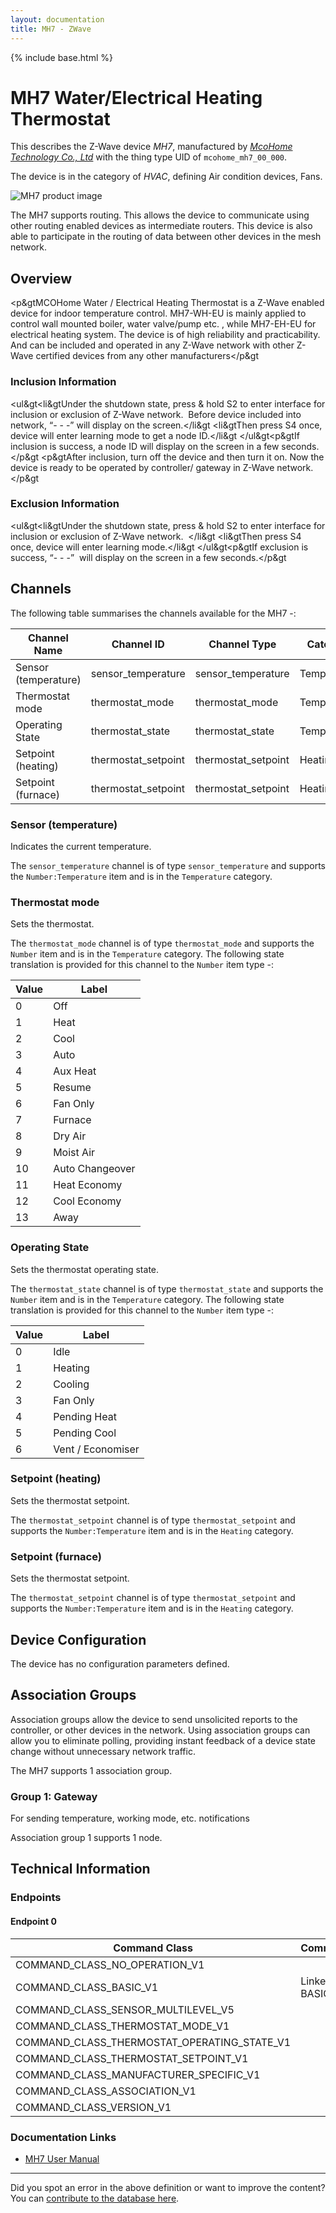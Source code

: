 ```yaml
---
layout: documentation
title: MH7 - ZWave
---
```


{% include base.html %}

# MH7 Water/Electrical Heating Thermostat
This describes the Z-Wave device *MH7*, manufactured by *[McoHome Technology Co., Ltd](http://www.mcohome.com/)* with the thing type UID of ```mcohome_mh7_00_000```.

The device is in the category of *HVAC*, defining Air condition devices, Fans.

![MH7 product image](https://opensmarthouse.org/zwavedatabase/439/image/)


The MH7 supports routing. This allows the device to communicate using other routing enabled devices as intermediate routers.  This device is also able to participate in the routing of data between other devices in the mesh network.

## Overview

<p&gtMCOHome Water / Electrical Heating Thermostat is a Z-Wave enabled device for indoor temperature control. MH7-WH-EU is mainly applied to control wall mounted boiler, water valve/pump etc. , while MH7-EH-EU for electrical heating system. The device is of high reliability and practicability. And can be included and operated in any Z-Wave network with other Z-Wave certified devices from any other manufacturers</p&gt

### Inclusion Information

<ul&gt<li&gtUnder the shutdown state, press & hold S2 to enter interface for inclusion or exclusion of Z-Wave network.  Before device included into network, “\- - -” will display on the screen.</li&gt <li&gtThen press S4 once, device will enter learning mode to get a node ID.</li&gt </ul&gt<p&gtIf inclusion is success, a node ID will display on the screen in a few seconds.</p&gt <p&gtAfter inclusion, turn off the device and then turn it on. Now the device is ready to be operated by controller/ gateway in Z-Wave network.</p&gt

### Exclusion Information

<ul&gt<li&gtUnder the shutdown state, press & hold S2 to enter interface for inclusion or exclusion of Z-Wave network.  </li&gt <li&gtThen press S4 once, device will enter learning mode.</li&gt </ul&gt<p&gtIf exclusion is success, “\- - -”  will display on the screen in a few seconds.</p&gt

## Channels

The following table summarises the channels available for the MH7 -:

| Channel Name | Channel ID | Channel Type | Category | Item Type |
|--------------|------------|--------------|----------|-----------|
| Sensor (temperature) | sensor_temperature | sensor_temperature | Temperature | Number:Temperature | 
| Thermostat mode | thermostat_mode | thermostat_mode | Temperature | Number | 
| Operating State | thermostat_state | thermostat_state | Temperature | Number | 
| Setpoint (heating) | thermostat_setpoint | thermostat_setpoint | Heating | Number:Temperature | 
| Setpoint (furnace) | thermostat_setpoint | thermostat_setpoint | Heating | Number:Temperature | 

### Sensor (temperature)
Indicates the current temperature.

The ```sensor_temperature``` channel is of type ```sensor_temperature``` and supports the ```Number:Temperature``` item and is in the ```Temperature``` category.

### Thermostat mode
Sets the thermostat.

The ```thermostat_mode``` channel is of type ```thermostat_mode``` and supports the ```Number``` item and is in the ```Temperature``` category.
The following state translation is provided for this channel to the ```Number``` item type -:

| Value | Label     |
|-------|-----------|
| 0 | Off |
| 1 | Heat |
| 2 | Cool |
| 3 | Auto |
| 4 | Aux Heat |
| 5 | Resume |
| 6 | Fan Only |
| 7 | Furnace |
| 8 | Dry Air |
| 9 | Moist Air |
| 10 | Auto Changeover |
| 11 | Heat Economy |
| 12 | Cool Economy |
| 13 | Away |

### Operating State
Sets the thermostat operating state.

The ```thermostat_state``` channel is of type ```thermostat_state``` and supports the ```Number``` item and is in the ```Temperature``` category.
The following state translation is provided for this channel to the ```Number``` item type -:

| Value | Label     |
|-------|-----------|
| 0 | Idle |
| 1 | Heating |
| 2 | Cooling |
| 3 | Fan Only |
| 4 | Pending Heat |
| 5 | Pending Cool |
| 6 | Vent / Economiser |

### Setpoint (heating)
Sets the thermostat setpoint.

The ```thermostat_setpoint``` channel is of type ```thermostat_setpoint``` and supports the ```Number:Temperature``` item and is in the ```Heating``` category.

### Setpoint (furnace)
Sets the thermostat setpoint.

The ```thermostat_setpoint``` channel is of type ```thermostat_setpoint``` and supports the ```Number:Temperature``` item and is in the ```Heating``` category.



## Device Configuration

The device has no configuration parameters defined.

## Association Groups

Association groups allow the device to send unsolicited reports to the controller, or other devices in the network. Using association groups can allow you to eliminate polling, providing instant feedback of a device state change without unnecessary network traffic.

The MH7 supports 1 association group.

### Group 1: Gateway

For sending temperature, working mode, etc. notifications

Association group 1 supports 1 node.

## Technical Information

### Endpoints

#### Endpoint 0

| Command Class | Comment |
|---------------|---------|
| COMMAND_CLASS_NO_OPERATION_V1| |
| COMMAND_CLASS_BASIC_V1| Linked to BASIC|
| COMMAND_CLASS_SENSOR_MULTILEVEL_V5| |
| COMMAND_CLASS_THERMOSTAT_MODE_V1| |
| COMMAND_CLASS_THERMOSTAT_OPERATING_STATE_V1| |
| COMMAND_CLASS_THERMOSTAT_SETPOINT_V1| |
| COMMAND_CLASS_MANUFACTURER_SPECIFIC_V1| |
| COMMAND_CLASS_ASSOCIATION_V1| |
| COMMAND_CLASS_VERSION_V1| |

### Documentation Links

* [MH7 User Manual](https://opensmarthouse.org/zwavedatabase/439/20160513165243.pdf)

---

Did you spot an error in the above definition or want to improve the content?
You can [contribute to the database here](https://opensmarthouse.org/zwavedatabase/439).
